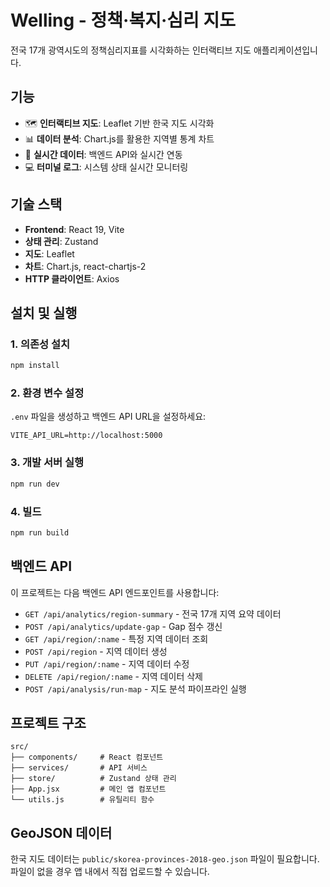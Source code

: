 # Welling - 정책·복지·심리 지도

전국 17개 광역시도의 정책심리지표를 시각화하는 인터랙티브 지도 애플리케이션입니다.

## 기능

- 🗺️ **인터랙티브 지도**: Leaflet 기반 한국 지도 시각화
- 📊 **데이터 분석**: Chart.js를 활용한 지역별 통계 차트
- 🔄 **실시간 데이터**: 백엔드 API와 실시간 연동
- 💻 **터미널 로그**: 시스템 상태 실시간 모니터링

## 기술 스택

- **Frontend**: React 19, Vite
- **상태 관리**: Zustand
- **지도**: Leaflet
- **차트**: Chart.js, react-chartjs-2
- **HTTP 클라이언트**: Axios

## 설치 및 실행

### 1. 의존성 설치
```bash
npm install
```

### 2. 환경 변수 설정
`.env` 파일을 생성하고 백엔드 API URL을 설정하세요:
```env
VITE_API_URL=http://localhost:5000
```

### 3. 개발 서버 실행
```bash
npm run dev
```

### 4. 빌드
```bash
npm run build
```

## 백엔드 API

이 프로젝트는 다음 백엔드 API 엔드포인트를 사용합니다:

- `GET /api/analytics/region-summary` - 전국 17개 지역 요약 데이터
- `POST /api/analytics/update-gap` - Gap 점수 갱신
- `GET /api/region/:name` - 특정 지역 데이터 조회
- `POST /api/region` - 지역 데이터 생성
- `PUT /api/region/:name` - 지역 데이터 수정
- `DELETE /api/region/:name` - 지역 데이터 삭제
- `POST /api/analysis/run-map` - 지도 분석 파이프라인 실행

## 프로젝트 구조

```
src/
├── components/     # React 컴포넌트
├── services/       # API 서비스
├── store/          # Zustand 상태 관리
├── App.jsx         # 메인 앱 컴포넌트
└── utils.js        # 유틸리티 함수
```

## GeoJSON 데이터

한국 지도 데이터는 `public/skorea-provinces-2018-geo.json` 파일이 필요합니다.
파일이 없을 경우 앱 내에서 직접 업로드할 수 있습니다.
